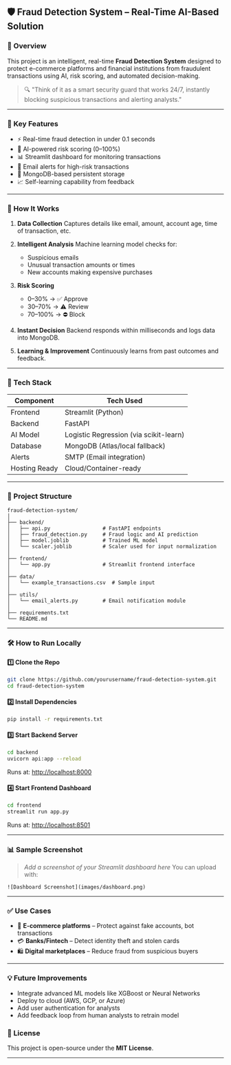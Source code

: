 ## 🛡️ Fraud Detection System – Real-Time AI-Based Solution

### 🚀 Overview

This project is an intelligent, real-time **Fraud Detection System** designed to protect e-commerce platforms and financial institutions from fraudulent transactions using AI, risk scoring, and automated decision-making.

> 🔍 "Think of it as a smart security guard that works 24/7, instantly blocking suspicious transactions and alerting analysts."

---

### 🎯 Key Features

* ⚡ Real-time fraud detection in under 0.1 seconds
* 🧠 AI-powered risk scoring (0–100%)
* 📊 Streamlit dashboard for monitoring transactions
* 📩 Email alerts for high-risk transactions
* 🧾 MongoDB-based persistent storage
* 📈 Self-learning capability from feedback

---

### 🔄 How It Works

1. **Data Collection**
   Captures details like email, amount, account age, time of transaction, etc.

2. **Intelligent Analysis**
   Machine learning model checks for:

   * Suspicious emails
   * Unusual transaction amounts or times
   * New accounts making expensive purchases

3. **Risk Scoring**

   * 0–30% → ✅ Approve
   * 30–70% → ⚠️ Review
   * 70–100% → ⛔ Block

4. **Instant Decision**
   Backend responds within milliseconds and logs data into MongoDB.

5. **Learning & Improvement**
   Continuously learns from past outcomes and feedback.

---

### 🧱 Tech Stack

| Component     | Tech Used                              |
| ------------- | -------------------------------------- |
| Frontend      | Streamlit (Python)                     |
| Backend       | FastAPI                                |
| AI Model      | Logistic Regression (via scikit-learn) |
| Database      | MongoDB (Atlas/local fallback)         |
| Alerts        | SMTP (Email integration)               |
| Hosting Ready | Cloud/Container-ready                  |

---

### 📁 Project Structure

```
fraud-detection-system/
│
├── backend/
│   ├── api.py                 # FastAPI endpoints
│   ├── fraud_detection.py     # Fraud logic and AI prediction
│   ├── model.joblib           # Trained ML model
│   └── scaler.joblib          # Scaler used for input normalization
│
├── frontend/
│   └── app.py                 # Streamlit frontend interface
│
├── data/
│   └── example_transactions.csv  # Sample input
│
├── utils/
│   └── email_alerts.py        # Email notification module
│
├── requirements.txt
└── README.md
```

---

### 🛠️ How to Run Locally

#### 1️⃣ Clone the Repo

```bash
git clone https://github.com/yourusername/fraud-detection-system.git
cd fraud-detection-system
```

#### 2️⃣ Install Dependencies

```bash
pip install -r requirements.txt
```

#### 3️⃣ Start Backend Server

```bash
cd backend
uvicorn api:app --reload
```

Runs at: [http://localhost:8000](http://localhost:8000)

#### 4️⃣ Start Frontend Dashboard

```bash
cd frontend
streamlit run app.py
```

Runs at: [http://localhost:8501](http://localhost:8501)

---

### 📊 Sample Screenshot

> *Add a screenshot of your Streamlit dashboard here*
> You can upload with:

```
![Dashboard Screenshot](images/dashboard.png)
```

---

### ✅ Use Cases

* 🛒 **E-commerce platforms** – Protect against fake accounts, bot transactions
* 💳 **Banks/Fintech** – Detect identity theft and stolen cards
* 🛍️ **Digital marketplaces** – Reduce fraud from suspicious buyers

---

### 💡 Future Improvements

* Integrate advanced ML models like XGBoost or Neural Networks
* Deploy to cloud (AWS, GCP, or Azure)
* Add user authentication for analysts
* Add feedback loop from human analysts to retrain model

### 📜 License

This project is open-source under the **MIT License**.

---
